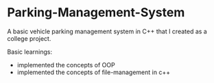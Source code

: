 # Parking-Management-System
A basic vehicle parking management system in C++ that I created as a college project.

Basic learnings:
- implemented the concepts of OOP
- implemented the concepts of file-management in c++

